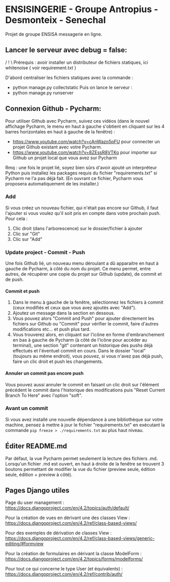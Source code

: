 # ENSISINGERIE - Groupe Antropius - Desmonteix - Senechal

Projet de groupe ENSISA messagerie en ligne.

## Lancer le serveur avec debug = false:

/ ! \ Prérequis : avoir installer un distributeur de fichiers statiques, ici whitenoise ( voir requirement.txt )

D'abord centraliser les fichiers statiques avec la commande :
- python manage.py collectstatic
Puis on lance le serveur :
- python manage.py runserver


## Connexion Github - Pycharm:

Pour utiliser Github avec Pycharm, suivez ces vidéos (dans le nouvel 
affichage Pycharm, le menu en haut à gauche s'obtient en cliquant sur les 4 
barres horizontales en haut à gauche de la fenêtre) :
- https://www.youtube.com/watch?v=cAnWazo5pFU pour connecter un projet 
  Github existant avec votre Pycharm.
- https://www.youtube.com/watch?v=8ZEssR8VTKo pour importer sur Github un 
  projet local que vous avez sur Pycharm

Rmq : une fois le projet lié, soyez bien sûrs d'avoir ajouté un 
interpréteur Python puis installez les packages requis du fichier 
"requirements.txt" si Pycharm ne l'a pas déjà fait. (En ouvrant ce fichier, 
Pycharm vous proposera automatiquement de les installer.)

### Add

Si vous créez un nouveau fichier, qui n'était pas encore sur Github, il 
faut l'ajouter si vous voulez qu'il soit pris en compte dans votre prochain 
push. Pour cela :
1. Clic droit (dans l'arborescence) sur le dossier/fichier à ajouter
2. Clic sur "Git"
3. Clic sur "Add"

### Update project - Commit - Push

Une fois Github lié, un nouveau menu déroulant a dû apparaitre en haut à 
gauche de Pycharm, à côté du nom du projet. Ce menu permet, entre autres, 
de récupérer une copie du projet sur Github (update), de commit et de push.

#### Commit et push

1. Dans le menu à gauche de la fenêtre, sélectionnez les fichiers à commit 
(ceux modifiés et ceux que vous avez ajoutés avec "Add"). 
2. Ajoutez un message dans la section en dessous.
3. Vous pouvez alors "Commit and Push" pour ajouter directement les 
   fichiers sur Github ou "Commit" pour vérifier le commit, faire d'autres 
   modifications etc... et push plus tard.
4. Vous trouverez alors, en cliquant sur l'icône en forme d'embranchement 
   en bas à gauche de Pycharm (à côté de l'icône pour accéder au terminal), 
   une section "git" contenant un historique des pushs déjà effectués et 
   l'éventuel commit en cours.
   Dans le dossier "local" (toujours au même endroit), vous pouvez, si vous 
   n'avez pas déjà push, faire un clic droit et push les changements.

#### Annuler un commit pas encore push

Vous pouvez aussi annuler le commit en faisant un clic droit sur l'élément 
précédent le commit dans l'historique des modifications puis "Reset Current 
Branch To Here" avec l'option "soft".

### Avant un commit

Si vous avez installé une nouvelle dépendance à une bibliothèque sur votre 
machine, pensez à mettre à jour le fichier "requirements.txt" en exécutant 
la commande `pip freeze > ./requirements.txt` au plus haut niveau.

## Éditer README.md

Par défaut, la vue Pycharm permet seulement la lecture des fichiers .md. 
Lorsqu'un fichier .md est ouvert, en haut à droite de la fenêtre se 
trouvent 3 boutons permettant de modifier la vue du fichier (preview seule, 
édition seule, édition + preview à côté).

## Pages Django utiles
Page du user management : https://docs.djangoproject.com/en/4.2/topics/auth/default/

Pour la création de vues en dérivant une des classes View : https://docs.djangoproject.com/en/4.2/ref/class-based-views/

Pour des exemples de dérivation de classes View : https://docs.djangoproject.com/en/4.2/ref/class-based-views/generic-editing/#formview

Pour la création de formulaires en dérivant la classe ModelForm : https://docs.djangoproject.com/en/4.2/topics/forms/modelforms/

Pour tout ce qui concerne le type User (et équivalents) : https://docs.djangoproject.com/en/4.2/ref/contrib/auth/
